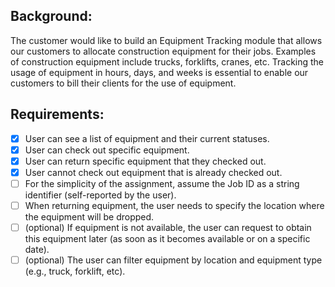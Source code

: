 ## Background:
The customer would like to build an Equipment Tracking module that allows our customers to allocate construction equipment for their jobs. Examples of construction equipment include trucks, forklifts, cranes, etc. Tracking the usage of equipment in hours, days, and weeks is essential to enable our customers to bill their clients for the use of equipment.

## Requirements:
- [x] User can see a list of equipment and their current statuses.
- [x] User can check out specific equipment.
- [x] User can return specific equipment that they checked out.
- [x] User cannot check out equipment that is already checked out.
- [ ] For the simplicity of the assignment, assume the Job ID as a string identifier (self-reported by the user).
- [ ] When returning equipment, the user needs to specify the location where the equipment will be dropped.
- [ ] (optional) If equipment is not available, the user can request to obtain this equipment later (as soon as it becomes available or on a specific date).
- [ ] (optional) The user can filter equipment by location and equipment type (e.g., truck, forklift, etc).
